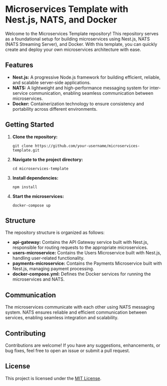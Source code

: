 <!DOCTYPE html>
<html lang="en">
<head>
    <meta charset="UTF-8">
    <meta name="viewport" content="width=device-width, initial-scale=1.0">
    <title>Microservices Template with Nest.js, NATS, and Docker</title>
</head>
<body>
    <h1>Microservices Template with Nest.js, NATS, and Docker</h1>
    <p>Welcome to the Microservices Template repository! This repository serves as a foundational setup for building microservices using Nest.js, NATS (NATS Streaming Server), and Docker. With this template, you can quickly create and deploy your own microservices architecture with ease.</p>
    <h2>Features</h2>
    <ul>
        <li><strong>Nest.js:</strong> A progressive Node.js framework for building efficient, reliable, and scalable server-side applications.</li>
        <li><strong>NATS:</strong> A lightweight and high-performance messaging system for inter-service communication, enabling seamless communication between microservices.</li>
        <li><strong>Docker:</strong> Containerization technology to ensure consistency and portability across different environments.</li>
    </ul>
    <h2>Getting Started</h2>
    <ol>
        <li><strong>Clone the repository:</strong>
            <pre><code>git clone https://github.com/your-username/microservices-template.git</code></pre></li>
        <li><strong>Navigate to the project directory:</strong>
            <pre><code>cd microservices-template</code></pre></li>
        <li><strong>Install dependencies:</strong>
            <pre><code>npm install</code></pre></li>
        <li><strong>Start the microservices:</strong>
            <pre><code>docker-compose up</code></pre></li>
    </ol>
    <h2>Structure</h2>
    <p>The repository structure is organized as follows:</p>
    <ul>
        <li><strong>api-gateway:</strong> Contains the API Gateway service built with Nest.js, responsible for routing requests to the appropriate microservices.</li>
        <li><strong>users-microservice:</strong> Contains the Users Microservice built with Nest.js, handling user-related functionality.</li>
        <li><strong>payments-microservice:</strong> Contains the Payments Microservice built with Nest.js, managing payment processing.</li>
        <li><strong>docker-compose.yml:</strong> Defines the Docker services for running the microservices and NATS.</li>
    </ul>
    <h2>Communication</h2>
    <p>The microservices communicate with each other using NATS messaging system. NATS ensures reliable and efficient communication between services, enabling seamless integration and scalability.</p>
    <h2>Contributing</h2>
    <p>Contributions are welcome! If you have any suggestions, enhancements, or bug fixes, feel free to open an issue or submit a pull request.</p>
    <h2>License</h2>
    <p>This project is licensed under the <a href="LICENSE">MIT License</a>.</p>
</body>
</html>
